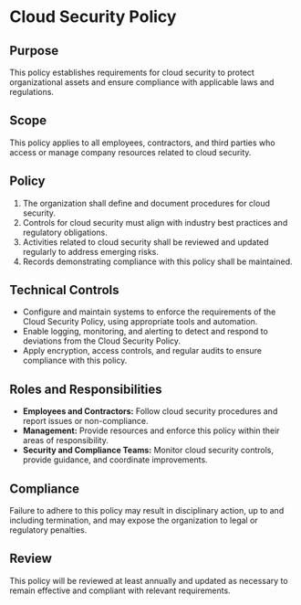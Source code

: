 # Cloud Security Policy

## Purpose
This policy establishes requirements for cloud security to protect organizational assets and ensure compliance with applicable laws and regulations.

## Scope
This policy applies to all employees, contractors, and third parties who access or manage company resources related to cloud security.

## Policy
1. The organization shall define and document procedures for cloud security.
2. Controls for cloud security must align with industry best practices and regulatory obligations.
3. Activities related to cloud security shall be reviewed and updated regularly to address emerging risks.
4. Records demonstrating compliance with this policy shall be maintained.

## Technical Controls
- Configure and maintain systems to enforce the requirements of the Cloud Security Policy, using appropriate tools and automation.
- Enable logging, monitoring, and alerting to detect and respond to deviations from the Cloud Security Policy.
- Apply encryption, access controls, and regular audits to ensure compliance with this policy.

## Roles and Responsibilities
- **Employees and Contractors:** Follow cloud security procedures and report issues or non-compliance.
- **Management:** Provide resources and enforce this policy within their areas of responsibility.
- **Security and Compliance Teams:** Monitor cloud security controls, provide guidance, and coordinate improvements.

## Compliance
Failure to adhere to this policy may result in disciplinary action, up to and including termination, and may expose the organization to legal or regulatory penalties.

## Review
This policy will be reviewed at least annually and updated as necessary to remain effective and compliant with relevant requirements.
